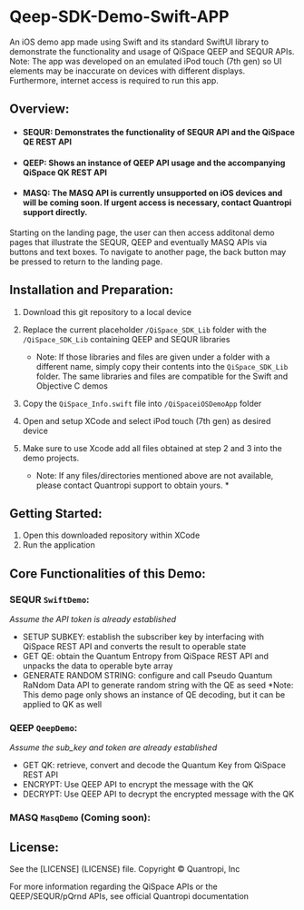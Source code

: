 # Qeep-SDK-Demo-Swift-APP

An iOS demo app made using Swift and its standard SwiftUI library to demonstrate the functionality and usage of QiSpace QEEP and SEQUR APIs.
Note: The app was developed on an emulated iPod touch (7th gen) so UI elements may be inaccurate on devices with different displays. Furthermore, internet access is required to run this app.

## **Overview:**
- #### SEQUR: Demonstrates the functionality of SEQUR API and the QiSpace QE REST API
- #### QEEP: Shows an instance of QEEP API usage and the accompanying QiSpace QK REST API
- #### MASQ: The MASQ API is currently unsupported on iOS devices and will be coming soon. If urgent access is necessary, contact Quantropi support directly.

Starting on the landing page, the user can then access additonal demo pages that illustrate the SEQUR, QEEP and eventually MASQ APIs via buttons and text boxes. To navigate to another page, the back button may be pressed to return to the landing page.

## **Installation and Preparation:**
1. Download this git repository to a local device
2. Replace the current placeholder `/QiSpace_SDK_Lib` folder with the `/QiSpace_SDK_Lib` containing QEEP and SEQUR libraries
    * Note: If those libraries and files are given under a folder with a different name, simply copy their contents into the `QiSpace_SDK_Lib` folder. The same libraries and files are compatible for the Swift and Objective C demos
3. Copy the `QiSpace_Info.swift` file into `/QiSpaceiOSDemoApp` folder
4. Open and setup XCode and select iPod touch (7th gen) as desired device
5. Make sure to use Xcode add all files obtained at step 2 and 3 into the demo projects.

    * Note: If any files/directories mentioned above are not available, please contact Quantropi support to obtain yours. *

## **Getting Started:**
1. Open this downloaded repository within XCode
2. Run the application

## **Core Functionalities of this Demo:**
### SEQUR `SwiftDemo`:
_Assume the API token is already established_
- SETUP SUBKEY: establish the subscriber key by interfacing with QiSpace REST API and converts the result to operable state
- GET QE: obtain the Quantum Entropy from QiSpace REST API and unpacks the data to operable byte array
- GENERATE RANDOM STRING: configure and call Pseudo Quantum RaNdom Data API to generate random string with the QE as seed
*Note: This demo page only shows an instance of QE decoding, but it can be applied to QK as well

### QEEP `QeepDemo`:
_Assume the sub_key and token are already established_
- GET QK: retrieve, convert and decode the Quantum Key from QiSpace REST API
- ENCRYPT: Use QEEP API to encrypt the message with the QK
- DECRYPT: Use QEEP API to decrypt the encrypted message with the QK

### MASQ `MasqDemo` (Coming soon):

## **License:**
See the [LICENSE] (LICENSE) file. Copyright © Quantropi, Inc

For more information regarding the QiSpace APIs or the QEEP/SEQUR/pQrnd APIs, see official Quantropi documentation


